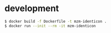 # development

```bash
$ docker build -f Dockerfile -t mzm-identicon .
$ docker run --init --rm -it mzm-identicon
```
